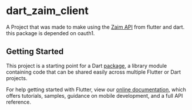 # dart_zaim_client

A Project that was made to make using the [Zaim API](https://dev.zaim.net) from flutter and dart.  
this package is depended on oauth1.

## Getting Started

This project is a starting point for a Dart [package](https://flutter.dev/developing-packages/),
a library module containing code that can be shared easily across multiple Flutter or Dart projects.

For help getting started with Flutter, view our 
[online documentation](https://flutter.dev/docs), which offers tutorials, 
samples, guidance on mobile development, and a full API reference.
